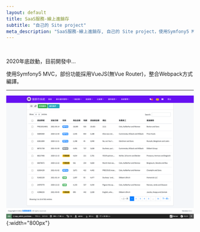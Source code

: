 ```yaml
---
layout: default
title: SaaS服務-線上進銷存
subtitle: "自己的 Site project"
meta_description: "SaaS服務-線上進銷存, 自己的 Site project，使用Symfony5 MVC，部份功能採用VueJS(無Vue Router)，整合Webpack方式編譯"
---
```


<br>

2020年底啟動，目前開發中...

使用Symfony5 MVC，部份功能採用VueJS(無Vue Router)，整合Webpack方式編譯。

---

![前台首頁](/images/saas-psi/saas-psi-01.png){:width="800px"}
